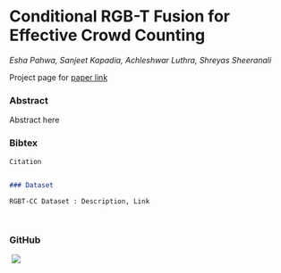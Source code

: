 # Conditional RGB-T Fusion for Effective Crowd Counting

_Esha Pahwa, Sanjeet Kapadia, Achleshwar Luthra, Shreyas Sheeranali_

Project page for [paper link](https://2022.ieeeicip.org/) 



### Abstract

Abstract here


### Bibtex
```markdown
Citation 


### Dataset

RGBT-CC Dataset : Description, Link




```
### GitHub
![]()
[<img src="https://github.githubassets.com/images/modules/logos_page/GitHub-Mark.png|width=100px">](https://github.com/ShreyasSR/TFNet)

[//]: # (**Bold** and _Italic_ and `Code` text)

